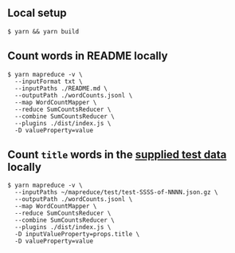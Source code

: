 ## Local setup

```console
$ yarn && yarn build
```

## Count words in README locally

```console
$ yarn mapreduce -v \
  --inputFormat txt \
  --inputPaths ./README.md \
  --outputPath ./wordCounts.jsonl \
  --map WordCountMapper \
  --reduce SumCountsReducer \
  --combine SumCountsReducer \
  --plugins ./dist/index.js \
  -D valueProperty=value
```

## Count `title` words in the [supplied test data](https://github.com/wholebuzz/mapreduce/tree/main/test) locally

```console
$ yarn mapreduce -v \
  --inputPaths ~/mapreduce/test/test-SSSS-of-NNNN.json.gz \
  --outputPath ./wordCounts.jsonl \
  --map WordCountMapper \
  --reduce SumCountsReducer \
  --combine SumCountsReducer \
  --plugins ./dist/index.js \
  -D inputValueProperty=props.title \
  -D valueProperty=value
```

